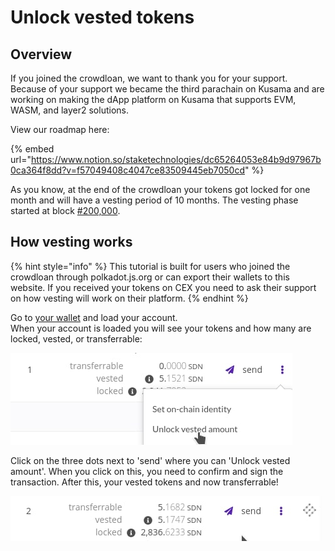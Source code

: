 # Unlock vested tokens

## Overview

If you joined the crowdloan, we want to thank you for your support. Because of your support we became the third parachain on Kusama and are working on making the dApp platform on Kusama that supports EVM, WASM, and layer2 solutions. 

View our roadmap here:

{% embed url="https://www.notion.so/staketechnologies/dc65264053e84b9d97967b0ca364f8dd?v=f57049408c4047ce83509445eb7050cd" %}

As you know, at the end of the crowdloan your tokens got locked for one month and will have a vesting period of 10 months. The vesting phase started at block [\#200,000](https://telemetry.polkadot.io/#list/Shiden).  

## How vesting works

{% hint style="info" %}
This tutorial is built for users who joined the crowdloan through polkadot.js.org or can export their wallets to this website. If you received your tokens on CEX you need to ask their support on how vesting will work on their platform.
{% endhint %}

Go to [your wallet](https://polkadot.js.org/apps/?rpc=wss%3A%2F%2Fshiden.api.onfinality.io%2Fpublic-ws#/accounts) and load your account.  
When your account is loaded you will see your tokens and how many are locked, vested, or transferrable:

![Example wallet](../../.gitbook/assets/image%20%2882%29.png)

Click on the three dots next to 'send' where you can 'Unlock vested amount'. When you click on this, you need to confirm and sign the transaction. After this, your vested tokens and now transferrable!

![Make vested tokens transferrable](../../.gitbook/assets/image%20%2881%29.png)



